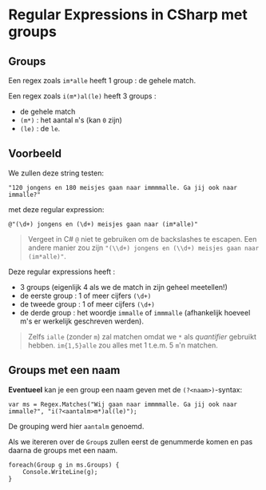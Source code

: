 # Regular Expressions in CSharp met groups

## Groups

Een regex zoals `im*alle` heeft 1 group : de gehele match.

Een regex zoals `i(m*)al(le)` heeft 3 groups :

- de gehele match
- `(m*)` : het aantal `m`'s (kan `0` zijn)
- `(le)` : de `le`.

## Voorbeeld

We zullen deze string testen:

```
"120 jongens en 180 meisjes gaan naar immmmalle. Ga jij ook naar immalle?"
```

met deze regular expression:

```
@"(\d+) jongens en (\d+) meisjes gaan naar (im*alle)"
```

> Vergeet in C# `@` niet te gebruiken om de backslashes te escapen.
> Een andere manier zou zijn
> `"(\\d+) jongens en (\\d+) meisjes gaan naar (im*alle)"`.

Deze regular expressions heeft :

- 3 groups (eigenlijk 4 als we de match in zijn geheel meetellen!)
- de eerste group : 1 of meer cijfers `(\d+)`
- de tweede group : 1 of meer cijfers `(\d+)`
- de derde group : het woordje `immalle` of `immmalle` (afhankelijk
  hoeveel m's er werkelijk geschreven werden).

> Zelfs `ialle` (zonder `m`) zal matchen omdat we `*` als *quantifier* gebruikt
> hebben. `im{1,5}alle` zou alles met 1 t.e.m. 5 `m`'n matchen.

## Groups met een naam

**Eventueel** kan je een group een naam geven met de `(?<naam>)`-syntax:

```
var ms = Regex.Matches("Wij gaan naar immmmalle. Ga jij ook naar immalle?", "i(?<aantalm>m*)al(le)");
```
De grouping werd hier `aantalm` genoemd.

Als we itereren over de `Group`s zullen eerst de genummerde komen en pas daarna
de groups met een naam.

```
foreach(Group g in ms.Groups) {
    Console.WriteLine(g);
}
```
